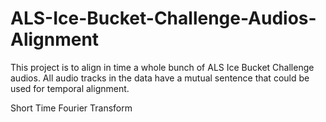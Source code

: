 ALS-Ice-Bucket-Challenge-Audios-Alignment
=========================================

This project is to align in time a whole bunch of ALS Ice Bucket Challenge audios. All audio tracks in the data have a mutual sentence that could be used for temporal alignment.

Short Time Fourier Transform
